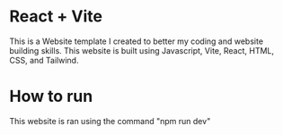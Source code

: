 # React + Vite

This is a Website template I created to better my coding and website building skills. This website is built using Javascript, Vite, React, HTML, CSS, and Tailwind.

# How to run

This website is ran using the command "npm run dev"